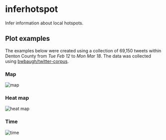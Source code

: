 inferhotspot
============

Infer information about local hotspots.

Plot examples
-------------

The examples below were created using a collection of 69,150 tweets
within Denton County from *Tue Feb 12* to *Mon Mar 18*. The data was
collected using [bwbaugh/twitter-corpus][].

### Map

![map][]

### Heat map

![heat map][]

### Time

![time][]

  [bwbaugh/twitter-corpus]: https://github.com/bwbaugh/twitter-corpus
  [map]: http://s23.postimg.org/9j63tpl7v/map.png
  [heat map]: http://s8.postimg.org/48vg5s1ed/heatmap.png
  [time]: http://s24.postimg.org/sluzx4jhx/time.png
